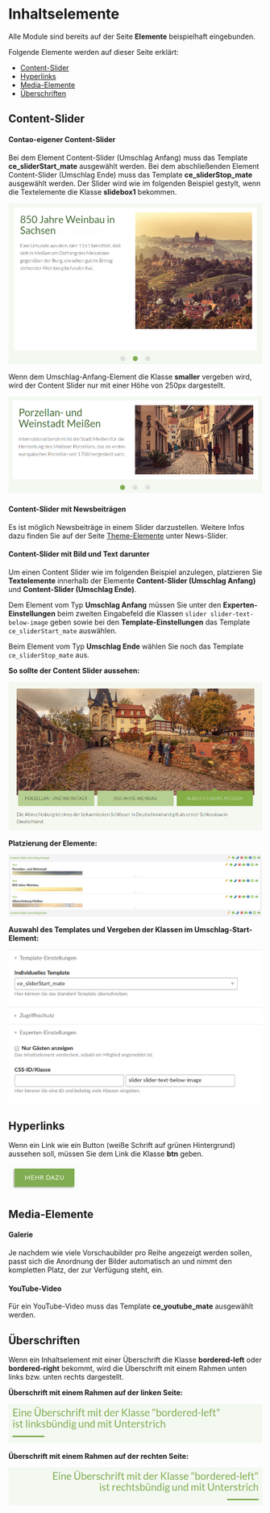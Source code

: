 
# Inhaltselemente

Alle Module sind bereits auf der Seite **Elemente** beispielhaft eingebunden.

Folgende Elemente werden auf dieser Seite erklärt:
- [Content-Slider](mate-inhaltselemente?id=content-slider)
- [Hyperlinks](mate-inhaltselemente?id=hyperlinks)
- [Media-Elemente](mate-inhaltselemente?id=media-elemente)
- [Überschriften](mate-inhaltselemente?id=Überschriften)

## Content-Slider

#### **Contao-eigener Content-Slider**

Bei dem Element Content-Slider \(Umschlag Anfang\) muss das Template **ce\_sliderStart\_mate** ausgewählt werden. Bei dem abschließenden Element Content-Slider \(Umschlag Ende\) muss das Template **ce\_sliderStop\_mate** ausgewählt werden. Der Slider wird wie im folgenden Beispiel gestylt, wenn die Textelemente die Klasse **slidebox1** bekommen.

![](_images/mate-theme/contao-elemente/content-slider-normal.png)

Wenn dem Umschlag-Anfang-Element die Klasse **smaller** vergeben wird, wird der Content Slider nur mit einer Höhe von 250px dargestellt.

![](_images/mate-theme/contao-elemente/content-slider-schmal.png)

#### Content-Slider mit Newsbeiträgen

Es ist möglich Newsbeiträge in einem Slider darzustellen. Weitere Infos dazu finden Sie auf der Seite [Theme-Elemente](/mate-theme-elemente.md) unter News-Slider.

#### Content-Slider mit Bild und Text darunter

Um einen Content Slider wie im folgenden Beispiel anzulegen, platzieren Sie **Textelemente** innerhalb der Elemente **Content-Slider (Umschlag Anfang)** und **Content-Slider (Umschlag Ende)**. 

Dem Element vom Typ **Umschlag Anfang** müssen Sie unter den **Experten-Einstellungen** beim zweiten Eingabefeld die Klassen `slider slider-text-below-image` geben sowie bei den **Template-Einstellungen** das Template `ce_sliderStart_mate` auswählen. 

Beim Element vom Typ **Umschlag Ende** wählen Sie noch das Template `ce_sliderStop_mate` aus.

**So sollte der Content Slider aussehen:**

![](_images/mate-theme/contao-elemente/content-slider-text-und-bild.png)  

**Platzierung der Elemente:**

![](_images/mate-theme/contao-elemente/content-slider-text-und-bild-elemente.png)  

**Auswahl des Templates und Vergeben der Klassen im Umschlag-Start-Element:**

![](_images/mate-theme/contao-elemente/content-slider-text-und-bild-template-klassen.png)

## Hyperlinks

Wenn ein Link wie ein Button \(weiße Schrift auf grünen Hintergrund\) aussehen soll, müssen Sie dem Link die Klasse **btn** geben.

![](_images/mate-theme/contao-elemente/button.png)

## Media-Elemente

#### Galerie

Je nachdem wie viele Vorschaubilder pro Reihe angezeigt werden sollen, passt sich die Anordnung der Bilder automatisch an und nimmt den kompletten Platz, der zur Verfügung steht, ein.

#### YouTube-Video

Für ein YouTube-Video muss das Template **ce\_youtube\_mate** ausgewählt werden.

## Überschriften

Wenn ein Inhaltselement mit einer Überschrift die Klasse **bordered-left** oder **bordered-right** bekommt, wird die Überschrift mit einem Rahmen unten links bzw. unten rechts dargestellt.

**Überschrift mit einem Rahmen auf der linken Seite:**

![](_images/mate-theme/contao-elemente/bordered-left.png)

**Überschrift mit einem Rahmen auf der rechten Seite:**

![](_images/mate-theme/contao-elemente/bordered-right.png)